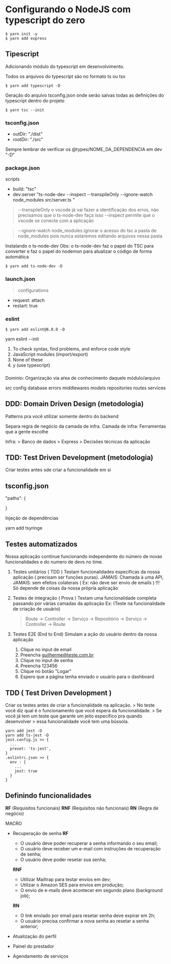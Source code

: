 # Configurando o NodeJS com typescript do zero
```
$ yarn init -y
$ yarn add express
```

## Tipescript

Adicionando módulo do typescript em desenvolvimento.

Todos os arquivos do typescript são no formato ts ou tsx
```
$ yarn add typescript -D
```

Geração do arquivo tsconfig.json onde serão salvas todas as definições do typescript dentro do projeto
```
$ yarn tsc --init
```

### tsconfig.json
- outDir: "./dist"
- rootDir: "./src"

Sempre lembrar de verificar os @types/NOME_DA_DEPENDENCIA em dev "-D"


### package.json
scripts
- build: "tsc"
- dev:server "ts-node-dev --inspect --transpileOnly --ignore-watch node_modules src/server.ts "

> --transpileOnly o vscode já vai fazer a identificação dos erros, não precisamos que o ts-node-dev faça isso
> --inspect permite que o vscode se conecte com a aplicação


> --ignore-watch node_modules ignorar o acesso do tsc a pasta de node_modules pois nunca estaremos editando arquivos nessa pasta

Instalando o ts-node-dev
Obs: o ts-node-dev faz o papel do TSC para converter e faz o papel do nodemon para atualizar o código de forma automática
```
$ yarn add ts-node-dev -D
```

### launch.json
> configurations
  - request: attach
  - restart: true

### eslint

```
$ yarn add eslint@6.8.0 -D
```

yarn eslint --init

1. To check syntax, find problems, and enforce code style
2. JavaScript modules (import/export)
3. None of these
4. y (use typescript)


###
  Dominio: Organização via aŕea de conhecimento daquele módulo/arquivo

src
  config
  database
  errors
  middlewares
  models
  repositories
  routes
  services

## DDD: Domain Driven Design (metodologia)
  Patterns pra você utilizar somente dentro do backend

  Separa regra de negócio da camada de infra.
  Camada de infra: Ferramentas que a gente escolhe




  Infra:
    > Banco de dados
    > Express
    > Decisões técnicas da aplicação




## TDD: Test Driven Development (metodologia)
  Criar testes antes sde criar a funcionalidade em sí


## tsconfig.json
"paths": {

}


Injeção de dependências

yarn add tsyringe


## Testes automatizados
Nossa aplicação continue funcionando independente do número de novas funcionalidades
e do numero de devs no time.

1. Testes unitários ( TDD )
  Testam funcionalidades específicas da nossa aplicação ( precisam ser funções puras).
    JAMAIS: Chamada à uma API,
    JAMAIS: sem efeitos colaterais ( Ex: não deve ser envio de emails )
    !!! Só depende de coisas da nossa própria aplicação


2. Testes de integração ( Prova )
  Testam uma funcionalidade completa passando por várias camadas da aplicação
  Ex: (Teste na funcionalidade de criação de usuário)
    > Route -> Controller -> Serviço -> Repositório -> Serviço -> Controller -> Route


3. Testes E2E (End to End)
  Simulam a ação do usuário dentro da nossa aplicação
   1. Clique no input de email
   2. Preencha guilherme@teste.com.br
   3. Clique no input de senha
   4. Preencha 123456
   5. Clique no botão "Logar"
   6. Espero que a página tenha enviado o usuário para o dashboard


## TDD ( Test Driven Development )
  Criar os testes antes de criar a funcionalidade na aplicação.
    > No teste você diz qual é o funcionamento que você espera da funcionalidade.
    > Se você já tem um teste que garante um jeito específico pra quando desenvolver
    > essa funcionalidade você tem uma bússola.



```
yarn add jest -D
yarn add ts-jest -D
jest.config.js >> {
  ...
  preset: 'ts-jest',
}
.eslintrc.json >> {
  env : {
    ...
    jest: true
  }
}
```


## Definindo funcionalidades

**RF** (Requisitos funcionais)
**RNF** (Requisitos não funcionais)
**RN** (Regra de negócio)

MACRO
 - Recuperação de senha
   **RF**
    - O usuário deve poder recuperar a senha informando o seu email;
    - O usuário deve receber um e-mail com instruções de recuperação de senha;
    - O usuário deve poder resetar sua senha;

   **RNF**
    - Utilizar Mailtrap para testar envios em dev;
    - Utilizar o Amazon SES para envios em produção;
    - O envio de e-mails deve acontecer em segundo plano (background job);

   **RN**
    - O link enviado por email para resetar senha deve expirar em 2h;
    - O usuário precisa confirmar a nova senha ao resetar a senha anterior;

 - Atualização do perfil
 
 - Painel do prestador
 - Agendamento de serviços
 